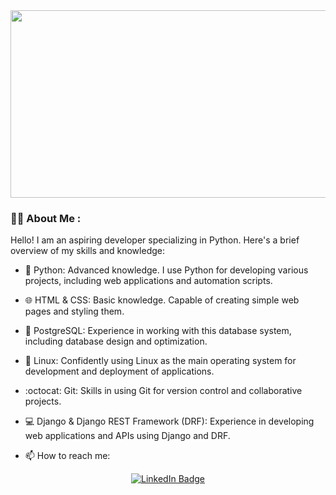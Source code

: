 <div align="center">
  <img src="https://media.giphy.com/media/dWesBcTLavkZuG35MI/giphy.gif" width="600" height="300"/>
</div>



### :man_technologist: About Me :
Hello! I am an aspiring developer specializing in Python. Here's a brief overview of my skills and knowledge:

- :snake: Python: Advanced knowledge. I use Python for developing various projects, including web applications and automation scripts.
  
- :globe_with_meridians: HTML & CSS: Basic knowledge. Capable of creating simple web pages and styling them.
 
- :elephant: PostgreSQL: Experience in working with this database system, including database design and optimization.
  
- :penguin: Linux: Confidently using Linux as the main operating system for development and deployment of applications.
 
- :octocat: Git: Skills in using Git for version control and collaborative projects.
  
- :computer: Django & Django REST Framework (DRF): Experience in developing web applications and APIs using Django and DRF.

- :mailbox: How to reach me: 
<div id="badges" align="center">
 <a href="www.linkedin.com/in/aleksey-belov-2a6736295">
    <img src="https://img.shields.io/badge/LinkedIn-blue?style=for-the-badge&logo=linkedin&logoColor=white" alt="LinkedIn Badge"/>
  </a>
</div>
<!--
**exetch/exetch** is a ✨ _special_ ✨ repository because its `README.md` (this file) appears on your GitHub profile.

Here are some ideas to get you started:

- 🔭 I’m currently working on ...
- 🌱 I’m currently learning ...
- 👯 I’m looking to collaborate on ...
- 🤔 I’m looking for help with ...
- 💬 Ask me about ...
- 📫 How to reach me: ...
- 😄 Pronouns: ...
- ⚡ Fun fact: ...
-->
